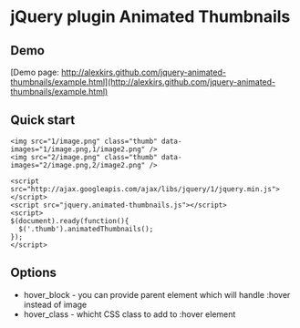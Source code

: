 # jQuery plugin Animated Thumbnails

## Demo
[Demo page: http://alexkirs.github.com/jquery-animated-thumbnails/example.html](http://alexkirs.github.com/jquery-animated-thumbnails/example.html)

## Quick start

    <img src="1/image.png" class="thumb" data-images="1/image.png,1/image2.png" />
    <img src="2/image.png" class="thumb" data-images="2/image.png,2/image2.png" />
  
    <script src="http://ajax.googleapis.com/ajax/libs/jquery/1/jquery.min.js"></script>
    <script src="jquery.animated-thumbnails.js"></script>
    <script>
    $(document).ready(function(){
      $('.thumb').animatedThumbnails();
    });
    </script>

## Options

* hover_block - you can provide parent element which will handle :hover instead of image
* hover_class - whicht CSS class to add to :hover element